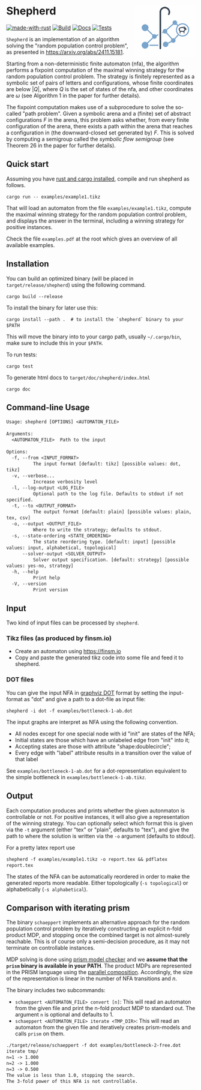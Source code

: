 # Shepherd <img src="https://raw.githubusercontent.com/SynthesisLab/shepherd/main/.graphics/logo.png" align="right" height="140" />

<!-- badges: start -->
[![made-with-rust](https://img.shields.io/badge/Made%20with-Rust-1f425f.svg)](https://www.rust-lang.org/)
[![Build](https://github.com/SynthesisLab/shepherd/actions/workflows/build.yml/badge.svg?branch=main&event=push)](https://github.com/SynthesisLab/shepherd/actions/workflows/build.yml)
[![Docs](https://github.com/SynthesisLab/shepherd/actions/workflows/docs.yml/badge.svg?branch=main&event=push)](https://github.com/SynthesisLab/shepherd/actions/workflows/docs.yml)
[![Tests](https://github.com/SynthesisLab/shepherd/actions/workflows/test.yml/badge.svg?branch=main&event=push)](https://github.com/SynthesisLab/shepherd/actions/workflows/test.yml)
<!-- badges: end -->


`Shepherd` is an implementation of an algorithm solving the "random population control problem",
as presented in <https://arxiv.org/abs/2411.15181>.

Starting from a non-deterministic finite automaton (nfa),
the algorithm performs a fixpoint computation of the 
maximal winning strategy for the random population control problem.
The strategy is finitely represented as a symbolic set of pairs of letters and configurations,
whose finite coordinates are below $|Q|$, where $Q$ is the set of states of the nfa,
and other coordinates are $\omega$ (see Algorithm 1 in the paper for further details).

The fixpoint computation makes use of a subprocedure to solve the so-called "path problem".
Given a symbolic arena and a (finite) set of abstract configurations $F$ in the arena,
this problem asks whether, from every finite configuration of the arena,
there exists a path within the arena that reaches a configuration in (the downward-closed set generated by) $F$.
This is solved by computing a semigroup called the *symbolic flow semigroup* (see Theorem 26 in the paper for further details).

## Quick start

Assuming you have [rust and cargo installed](https://www.rust-lang.org/tools/install), compile and run shepherd as follows.

```
cargo run -- examples/example1.tikz
```

That will load an automaton from the file `examples/example1.tikz`,
compute the maximal winning strategy for the random population control problem,
and displays the answer in the terminal, including a winning strategy for positive instances.

Check the file ```examples.pdf``` at the root  which gives an overview of all available examples.

## Installation

You can build an optimized binary (will be placed in `target/release/shepherd`) using the following command.

```
cargo build --release
```

To install the binary for later use this:
```
cargo install --path .  # to install the `shepherd` binary to your $PATH
```
This will move the binary into to your cargo path, usually `~/.cargo/bin`, make sure to include this in your `$PATH`.

To run tests:
```
cargo test
```

To generate html docs to `target/doc/shepherd/index.html`
```
cargo doc
```

## Command-line Usage

```
Usage: shepherd [OPTIONS] <AUTOMATON_FILE>

Arguments:
  <AUTOMATON_FILE>  Path to the input

Options:
  -f, --from <INPUT_FORMAT>
          The input format [default: tikz] [possible values: dot, tikz]
  -v, --verbose...
          Increase verbosity level
  -l, --log-output <LOG_FILE>
          Optional path to the log file. Defaults to stdout if not specified.
  -t, --to <OUTPUT_FORMAT>
          The output format [default: plain] [possible values: plain, tex, csv]
  -o, --output <OUTPUT_FILE>
          Where to write the strategy; defaults to stdout.
  -s, --state-ordering <STATE_ORDERING>
          The state reordering type. [default: input] [possible values: input, alphabetical, topological]
      --solver-output <SOLVER_OUTPUT>
          Solver output specification. [default: strategy] [possible values: yes-no, strategy]
  -h, --help
          Print help
  -V, --version
          Print version
```

## Input

Two kind of input files can be processed by `shepherd`.

### Tikz files (as produced by finsm.io)

- Create an automaton using <https://finsm.io>
- Copy and paste the generated tikz code into some file and feed it to shepherd.

### DOT files

You can give the input NFA in [graphviz DOT](https://graphviz.org/docs/layouts/dot/) format 
by setting the input-format as "dot" and give a path to a dot-file as input file:

```
shepherd -i dot -f examples/bottleneck-1-ab.dot
```

The input graphs are interpret as NFA using the following convention.

- All nodes except for one special node with id "init" are states of the NFA;
- Initial states are those which have an unlabeled edge from "init" into it;
- Accepting states are those with attribute "shape:doublecircle";
- Every edge with "label" attribute results in a transition over the value of that label

See `examples/bottleneck-1-ab.dot` for a dot-representation equivalent to the simple bottleneck in `examples/bottleneck-1-ab.tikz`.

## Output

Each computation produces and prints whether the given autonmaton is controllable or not.
For positive instances, it will also give a representation of the winning strategy.
You can optionally select which format this is given via the `-t` argument (either "tex" or "plain", defaults to "tex"),
and give the path to where the solution is written via the `-o` argument (defaults to stdout).

For a pretty latex report use

```
shepherd -f examples/example1.tikz -o report.tex && pdflatex report.tex
```

The states of the NFA can be automatically reordered in order to make the generated reports more readable.
Either topologically (`-s topological`) or alphabetically (`-s alphabetical`).

## Comparison with iterating prism

The binary `schaeppert` implements an alternative approach for the random population control problem by iteratively constructing an explicit n-fold product MDP,
and stopping once the combined target is not almost-surely reachable.
This is of course only a semi-decision procedure, as it may not terminate on controllable instances.

MDP solving is done using [prism model checker](https://github.com/prismmodelchecker/prism) and we **assume that the `prism` binary is available in your PATH**.
The product MDPs are represented in the PRISM language using the [parallel composition](https://www.prismmodelchecker.org/manual/ThePRISMLanguage/ProcessAlgebraOperators).
Accordingly, the size of the representation is linear in the number of NFA transitions and $n$.

The binary includes two subcommands:

- `schaeppert <AUTOMATON_FILE> convert [n]`: This will read an automaton from the given file and print the n-fold product MDP to standard out. The argument `n` is optional and defaults to 1.
- `schaeppert <AUTOMATON_FILE> iterate <TMP_DIR>`: This will read an automaton from the given file and iteratively creates prism-models and calls `prism` on them.


```console
./target/release/schaeppert -f dot examples/bottleneck-2-free.dot iterate tmp/
n=1 -> 1.000
n=2 -> 1.000
n=3 -> 0.500
The value is less than 1.0, stopping the search.
The 3-fold power of this NFA is not controllable.
```



